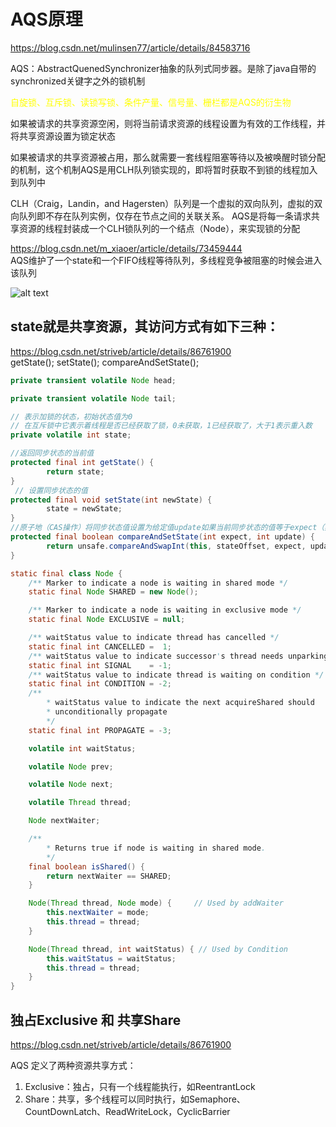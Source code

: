# AQS原理
https://blog.csdn.net/mulinsen77/article/details/84583716  

AQS：AbstractQuenedSynchronizer抽象的队列式同步器。是除了java自带的synchronized关键字之外的锁机制  

<font color='yellow'>
自旋锁、互斥锁、读锁写锁、条件产量、信号量、栅栏都是AQS的衍生物
</font>

如果被请求的共享资源空闲，则将当前请求资源的线程设置为有效的工作线程，并将共享资源设置为锁定状态  

如果被请求的共享资源被占用，那么就需要一套线程阻塞等待以及被唤醒时锁分配的机制，这个机制AQS是用CLH队列锁实现的，即将暂时获取不到锁的线程加入到队列中  

CLH（Craig，Landin，and Hagersten）队列是一个虚拟的双向队列，虚拟的双向队列即不存在队列实例，仅存在节点之间的关联关系。
AQS是将每一条请求共享资源的线程封装成一个CLH锁队列的一个结点（Node），来实现锁的分配

https://blog.csdn.net/m_xiaoer/article/details/73459444  
AQS维护了一个state和一个FIFO线程等待队列，多线程竞争被阻塞的时候会进入该队列 

![alt text](https://img-blog.csdn.net/20170619171517217 "title")


## state就是共享资源，其访问方式有如下三种：
https://blog.csdn.net/striveb/article/details/86761900  
getState(); setState(); compareAndSetState();

```java
private transient volatile Node head;

private transient volatile Node tail;

// 表示加锁的状态，初始状态值为0
// 在互斥锁中它表示着线程是否已经获取了锁，0未获取，1已经获取了，大于1表示重入数
private volatile int state;

//返回同步状态的当前值
protected final int getState() {  
        return state;
}
 // 设置同步状态的值
protected final void setState(int newState) { 
        state = newState;
}
//原子地（CAS操作）将同步状态值设置为给定值update如果当前同步状态的值等于expect（期望值）
protected final boolean compareAndSetState(int expect, int update) {
        return unsafe.compareAndSwapInt(this, stateOffset, expect, update);
}

static final class Node {
    /** Marker to indicate a node is waiting in shared mode */
    static final Node SHARED = new Node();

    /** Marker to indicate a node is waiting in exclusive mode */
    static final Node EXCLUSIVE = null;

    /** waitStatus value to indicate thread has cancelled */
    static final int CANCELLED =  1;
    /** waitStatus value to indicate successor's thread needs unparking */
    static final int SIGNAL    = -1;
    /** waitStatus value to indicate thread is waiting on condition */
    static final int CONDITION = -2;
    /**
        * waitStatus value to indicate the next acquireShared should
        * unconditionally propagate
        */
    static final int PROPAGATE = -3;

    volatile int waitStatus;

    volatile Node prev;

    volatile Node next;

    volatile Thread thread;

    Node nextWaiter;

    /**
        * Returns true if node is waiting in shared mode.
        */
    final boolean isShared() {
        return nextWaiter == SHARED;
    }

    Node(Thread thread, Node mode) {     // Used by addWaiter
        this.nextWaiter = mode;
        this.thread = thread;
    }

    Node(Thread thread, int waitStatus) { // Used by Condition
        this.waitStatus = waitStatus;
        this.thread = thread;
    }
}
```

## 独占Exclusive 和 共享Share
https://blog.csdn.net/striveb/article/details/86761900  

AQS 定义了两种资源共享方式：  
1. Exclusive：独占，只有一个线程能执行，如ReentrantLock
2. Share：共享，多个线程可以同时执行，如Semaphore、CountDownLatch、ReadWriteLock，CyclicBarrier